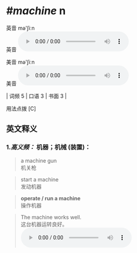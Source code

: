 # ***\#machine*** n
英音 mə'ʃiːn  
英音
<audio src="./media/machine-B.aac" controls="controls"></audio>

美音 mə'ʃiːn  
美音
<audio src="./media/machine.aac" controls="controls"></audio>



| 词频 5 | 口语 3 | 书面 3 |  

用法点拨  [C]

英文释义
---
### 1.*高义频：* **机器；机械 (装置)：**  

 > a machine gun  
 > 机关枪    

 > start a machine   
 > 发动机器    

 > **operate / run a machine**  
 > 操作机器    

 > The machine works well.   
 > 这台机器运转良好。    
<audio src="./media/machine-1.aac" controls="controls"></audio>


